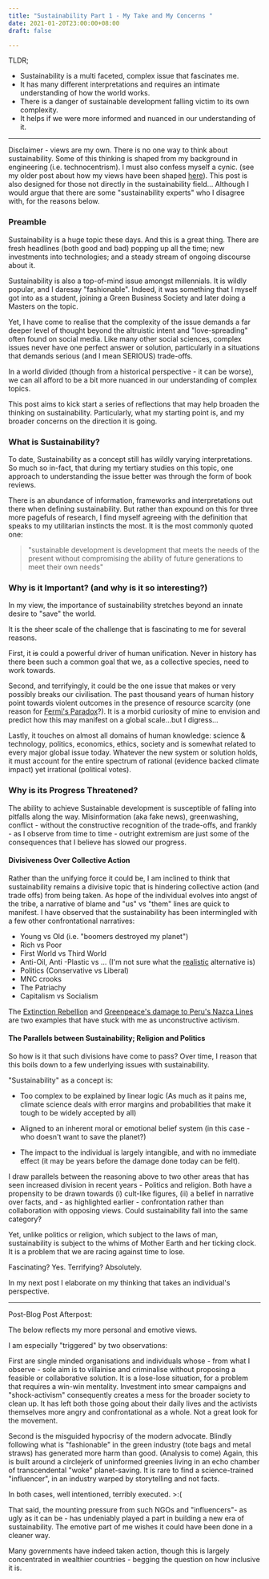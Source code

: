 ```yaml
---
title: "Sustainability Part 1 - My Take and My Concerns "
date: 2021-01-20T23:00:00+08:00
draft: false

---
```


TLDR; 

- Sustainability is a multi faceted, complex issue that fascinates me.
- It has many different interpretations and requires an intimate understanding of how the world works. 
- There is a danger of sustainable development falling victim to its own complexity.
- It helps if we were more informed and nuanced in our understanding of it.

---

Disclaimer - views are my own. There is no one way to think about sustainability. Some of this thinking is shaped from my background in engineering (i.e. technocentrism). I must also confess myself a cynic. (see my older post about how my views have been shaped [here](https://www.makwaijun.com/blog/post26/)). This post is also designed for those not directly in the sustainability field... Although I would argue that there are some "sustainability experts" who I disagree with, for the reasons below.

### Preamble

Sustainability is a huge topic these days. And this is a great thing. There are fresh headlines (both good and bad) popping up all the time; new investments into technologies; and a steady stream of ongoing discourse about it.

Sustainability is also a top-of-mind issue amongst millennials. It is wildly popular, and I daresay "fashionable". Indeed, it was something that I myself got into as a student, joining a Green Business Society and later doing a Masters on the topic.

Yet, I have come to realise that the complexity of the issue demands a far deeper level of thought beyond the altruistic intent and "love-spreading" often found on social media. Like many other social sciences, complex issues never have one perfect answer or solution, particularly in a situations that demands serious (and I mean SERIOUS) trade-offs.

In a world divided (though from a historical perspective - it can be worse), we can all afford to be a bit more nuanced in our understanding of complex topics. 

This post aims to kick start a series of reflections that may help broaden the thinking on sustainability. Particularly, what my starting point is, and my broader concerns on the direction it is going.

### What is Sustainability?

To date, Sustainability as a concept still has wildly varying interpretations. So much so in-fact, that during my tertiary studies on this topic, one approach to understanding the issue better was through the form of book reviews. 

There is an abundance of information, frameworks and interpretations out there when defining sustainability. But rather than expound on this for three more pagefuls of research, I find myself agreeing with the definition that speaks to my utilitarian instincts the most. It is the most commonly quoted one:

> "sustainable development is development that meets the needs of the present without compromising the ability of future generations to meet their own needs"

### Why is it Important?  (and why is it so interesting?)

In my view, the importance of sustainability stretches beyond an innate desire to "save" the world. 

It is the sheer scale of the challenge that is fascinating to me for several reasons. 

First, it ~~is~~ could a powerful driver of human unification. Never in history has there been such a common goal that we, as a collective species, need to work towards. 

Second, and terrifyingly, it could be the one issue that makes or very possibly breaks our civilisation. The past thousand years of human history point towards violent outcomes in the presence of resource scarcity (one reason for [Fermi's Paradox](https://en.wikipedia.org/wiki/Fermi_paradox)?). It is a morbid curiosity of mine to envision and predict how this may manifest on a global scale...but I digress...

Lastly, it touches on almost all domains of human knowledge: science & technology, politics, economics, ethics, society and is somewhat related to every major global issue today. Whatever the new system or solution holds, it must account for the entire spectrum of rational (evidence backed climate impact) yet irrational (political votes). 

### Why is its Progress Threatened?

The ability to achieve Sustainable development is susceptible of falling into pitfalls along the way. Misinformation (aka fake news), greenwashing, conflict - without the constructive recognition of the trade-offs, and frankly - as I observe from time to time - outright extremism are just some of the consequences that I believe has slowed our progress. 

#### Divisiveness Over Collective Action

Rather than the unifying force it could be, I am inclined to think that sustainability remains a divisive topic that is hindering collective action (and trade offs) from being taken. As hope of the individual evolves into angst of the tribe, a narrative of blame and "us" vs "them" lines are quick to manifest. I have observed that the sustainability has been intermingled with a few other confrontational narratives:

- Young vs Old (i.e. "boomers destroyed my planet") 
- Rich vs Poor
- First World vs Third World
- Anti-Oil, Anti -Plastic vs ... (I'm not sure what the <u>realistic</u> alternative is)
- Politics (Conservative vs Liberal)
- MNC crooks
- The Patriachy
- Capitalism vs Socialism

The [Extinction Rebellion](https://www.bbc.com/news/av/world-asia-49959234) and [Greenpeace's damage to Peru's Nazca Lines](https://www.theguardian.com/environment/2014/dec/10/peru-press-charges-greenpeace-nazca-lines-stunt) are two examples that have stuck with me as unconstructive activism.

#### The Parallels between Sustainability; Religion and Politics

So how is it that such divisions have come to pass? Over time, I reason that this boils down to a few underlying issues with sustainability.

"Sustainability" as a concept is:

- Too complex to be explained by linear logic (As much as it pains me, climate science deals with error margins and probabilities that make it tough to be widely accepted by all) 
- Aligned to an inherent moral or emotional belief system (in this case - who doesn't want to save the planet?) 

- The impact to the individual is largely intangible, and with no immediate effect (it may be years before the damage done today can be felt). 

I draw parallels between the reasoning above to two other areas that has seen increased division in recent years - Politics and religion. Both have a propensity to be drawn towards (i) cult-like figures, (ii) a belief in narrative over facts, and - as highlighted earlier - confrontation rather than collaboration with opposing views. Could sustainability fall into the same category?

Yet, unlike politics or religion, which subject to the laws of man, sustainability is subject to the whims of Mother Earth and her ticking clock. It is a problem that we are racing against time to lose.

Fascinating? Yes. Terrifying? Absolutely.

In my next post I elaborate on my thinking that takes an individual's perspective.

---

Post-Blog Post Afterpost:

The below reflects my more personal and emotive views.

I am especially "triggered" by two observations:

First are single minded organisations and individuals whose - from what I observe - sole aim is to villainise and criminalise without proposing a feasible or collaborative solution. It is a lose-lose situation, for a problem that requires a win-win mentality. Investment into smear campaigns and "shock-activism"  consequently creates a mess for the broader society to clean up.  It has left both those going about their daily lives and the activists themselves more angry and confrontational as a whole. Not a great look for the movement.

Second is the misguided hypocrisy of the modern advocate. Blindly following what is "fashionable" in the green industry (tote bags and metal straws) has generated more harm than good. (Analysis to come) Again, this is built around a circlejerk of uninformed greenies living in an echo chamber of transcendental "woke" planet-saving. It is rare to find a science-trained "influencer", in an industry warped by storytelling and not facts.

In both cases, well intentioned, terribly executed. >:(

That said, the mounting pressure from such NGOs and "influencers"- as ugly as it can be - has undeniably played a part in building a new era of sustainability. The emotive part of me wishes it could have been done in a cleaner way. 

Many governments have indeed taken action, though this is largely concentrated in wealthier countries - begging the question on how inclusive it is. 